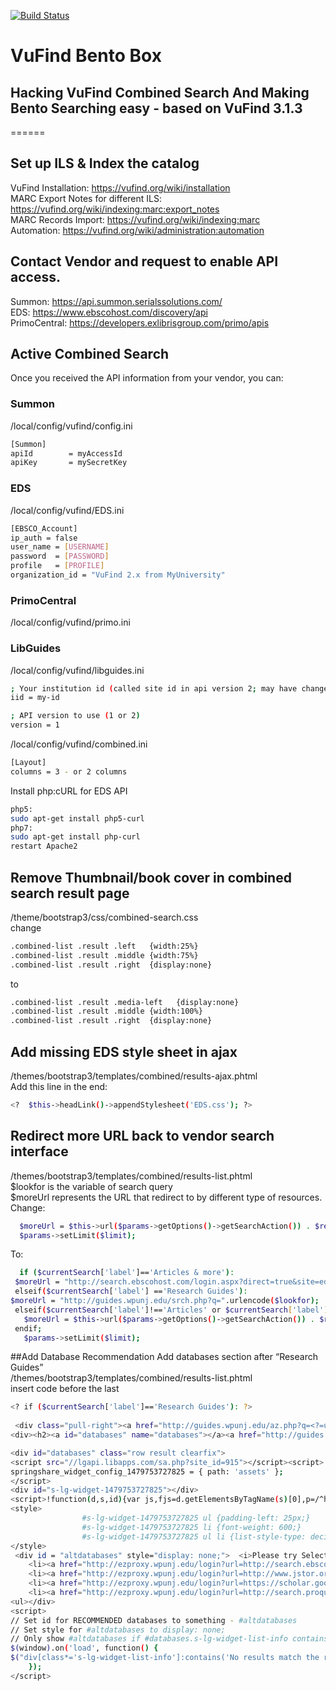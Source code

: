 [![Build Status](https://travis-ci.org/vufind-org/vufind.svg?branch=master)](https://travis-ci.org/vufind-org/vufind)
# VuFind Bento Box 
## Hacking VuFind Combined Search And Making Bento Searching easy - based on VuFind 3.1.3
======
## Set up ILS & Index the catalog
VuFind Installation: https://vufind.org/wiki/installation</br>
MARC Export Notes for different ILS: https://vufind.org/wiki/indexing:marc:export_notes</br>
MARC Records Import: https://vufind.org/wiki/indexing:marc</br>
Automation: https://vufind.org/wiki/administration:automation</br>

## Contact Vendor and request to enable API access. 
Summon: https://api.summon.serialssolutions.com/</br>
EDS: https://www.ebscohost.com/discovery/api</br>
PrimoCentral: https://developers.exlibrisgroup.com/primo/apis</br>

## Active Combined Search
Once you received the API information from your vendor, you can:

### Summon
/local/config/vufind/config.ini
``` sh
[Summon]
apiId        = myAccessId
apiKey       = mySecretKey
```
### EDS
/local/config/vufind/EDS.ini
``` sh
[EBSCO_Account]
ip_auth = false
user_name = [USERNAME]
password  = [PASSWORD]
profile   = [PROFILE]
organization_id = "VuFind 2.x from MyUniversity"
```
### PrimoCentral
/local/config/vufind/primo.ini

### LibGuides
/local/config/vufind/libguides.ini
``` sh
; Your institution id (called site id in api version 2; may have changed w/ upgrade)
iid = my-id

; API version to use (1 or 2)
version = 1
```
/local/config/vufind/combined.ini
``` sh
[Layout]
columns = 3	- or 2 columns
```
Install php:cURL for EDS API
``` sh
php5:
sudo apt-get install php5-curl
php7:
sudo apt-get install php-curl
restart Apache2
```
## Remove Thumbnail/book cover in combined search result page
/theme/bootstrap3/css/combined-search.css</br>
change
``` sh
.combined-list .result .left   {width:25%}
.combined-list .result .middle {width:75%}
.combined-list .result .right  {display:none}
```
to 
``` sh
.combined-list .result .media-left   {display:none}
.combined-list .result .middle {width:100%}
.combined-list .result .right  {display:none}
```

## Add missing EDS style sheet in ajax
/themes/bootstrap3/templates/combined/results-ajax.phtml</br>
Add this line in the end:
``` sh
<?  $this->headLink()->appendStylesheet('EDS.css'); ?>
```
## Redirect more URL back to vendor search interface
/themes/bootstrap3/templates/combined/results-list.phtml</br>
$lookfor is the variable of search query</br>
$moreUrl represents the URL that redirect to by different type of resources.</br>
Change:
``` sh
  $moreUrl = $this->url($params->getOptions()->getSearchAction()) . $results->getUrlQuery()->setPage(1);
  $params->setLimit($limit);
```
To:
``` sh
  if ($currentSearch['label']=='Articles & more'): 
 $moreUrl = "http://search.ebscohost.com/login.aspx?direct=true&site=eds-live&scope=site&type=0&custid=s8953837&groupid=main&profid=eds&mode=bool&lang=en&authtype=cookie,ip,guest&bquery=".urlencode($lookfor)."+AND+PZ+Article";
 elseif($currentSearch['label'] =='Research Guides'):
$moreUrl = "http://guides.wpunj.edu/srch.php?q=".urlencode($lookfor);
 elseif($currentSearch['label']!=='Articles' or $currentSearch['label'] !=='Research Guides'):
   $moreUrl = $this->url($params->getOptions()->getSearchAction()) . $results->getUrlQuery()->setPage(1);
 endif; 
   $params->setLimit($limit);
```

##Add Database Recommendation
Add databases section after “Research Guides”</br>
/themes/bootstrap3/templates/combined/results-list.phtml</br>
insert code before the last <? endif; ?>
``` sh
<? if ($currentSearch['label']=='Research Guides'): ?>
  
 <div class="pull-right"><a href="http://guides.wpunj.edu/az.php?q=<?=urlencode($lookfor)?>" target='_blank' ><i class="fa fa-gears" aria-hidden="true"></i> <?=$this->transEsc('More Results')?></a></div>
<div><h2><a id="databases" name="databases"></a><a href="http://guides.wpunj.edu/az.php?q=<?=urlencode($lookfor)?>" target="_blank">Databases</a></h2></div>

<div id="databases" class="row result clearfix">
<script src="//lgapi.libapps.com/sa.php?site_id=915"></script><script>
springshare_widget_config_1479753727825 = { path: 'assets' };
</script>
<div id="s-lg-widget-1479753727825"></div>
<script>!function(d,s,id){var js,fjs=d.getElementsByTagName(s)[0],p=/^http:/.test(d.location)?'http':'https';if(!d.getElementById(id)){js=d.createElement(s);js.id=id;js.src=p+"://lgapi.libapps.com/widgets.php?site_id=915&widget_type=2&search_terms=<?=urlencode($lookfor)?>&search_match=2&subject_ids=&sort_by=name&list_format=1&drop_text=Select+a+Database...&output_format=1&load_type=2&enable_description=0&widget_title=A-Z+Database+List&widget_height=250&widget_width=100%25&widget_link_color=2954d1&widget_embed_type=1&num_results=6&enable_more_results=0&window_target=2&config_id=1479753727825";fjs.parentNode.insertBefore(js,fjs);}}(document,"script","s-lg-widget-script-1479753727825");</script>
<style>
                #s-lg-widget-1479753727825 ul {padding-left: 25px;}
				#s-lg-widget-1479753727825 li {font-weight: 600;}
                #s-lg-widget-1479753727825 ul li {list-style-type: decimal;}
</style>
 <div id = "altdatabases" style="display: none;">  <i>Please try Selected Databases RECOMMENDED by librarians:</i> <ul>
    <li><a href="http://ezproxy.wpunj.edu/login?url=http://search.ebscohost.com/login.aspx?direct=true&site=ehost-live&scope=site&type=1&db=&db=a9h&authtype=ip&bquery=<?=urlencode($lookfor)?>" target='_blank'><?=$this->transEsc('Academic Search Complete')?></a></li>
    <li><a href="http://ezproxy.wpunj.edu/login?url=http://www.jstor.org/action/doBasicSearch?Query=<?=urlencode($lookfor)?>&acc=on&wc=on&fc=off&group=none" target='_blank'><?=$this->transEsc('Jstor')?></a></li>
    <li><a href="http://ezproxy.wpunj.edu/login?url=https://scholar.google.com/scholar?hl=en&q=<?=urlencode($lookfor)?>" target='_blank'><?=$this->transEsc('Google Scholar')?></a></li>
    <li><a href="http://ezproxy.wpunj.edu/login?url=http://search.proquest.com/central" target='_blank'><?=$this->transEsc('ProQuest Central')?></a></li>
<ul></div>
<script>
// Set id for RECOMMENDED databases to something - #altdatabases
// Set style for #altdatabases to display: none;
// Only show #altdatabases if #databases.s-lg-widget-list-info contains "No results match the request."
$(window).on('load', function() {
$("div[class*='s-lg-widget-list-info']:contains('No results match the request')").append($('#altdatabases').clone().css('display','block') );
    });
</script>
```
